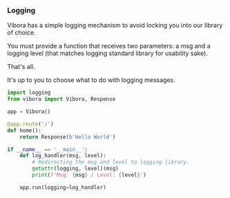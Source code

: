 ### Logging

Vibora has a simple logging mechanism to avoid locking you into our library of choice.

You must provide a function that receives two parameters:  a msg and a logging level (that matches logging standard library for usability sake).

That's all.

It's up to you to choose what to do with logging messages.


```py
import logging
from vibora import Vibora, Response

app = Vibora()

@app.route('/')
def home():
    return Response(b'Hello World')

if __name__ == '__main__':
    def log_handler(msg, level):
        # Redirecting the msg and level to logging library.
        getattr(logging, level)(msg)
        print(f'Msg: {msg} / Level: {level}')

    app.run(logging=log_handler)
```
